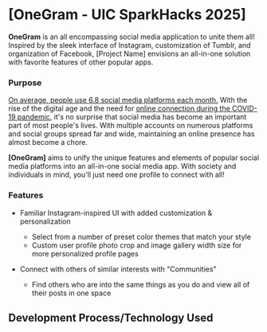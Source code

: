 # [OneGram - UIC SparkHacks 2025]

**OneGram** is an all encompassing social media application to unite them all! Inspired by the sleek interface of Instagram, customization of Tumblr, and organization of Facebook, [Project Name] envisions an all-in-one solution with favorite features of other popular apps.

### Purpose
[On average, people use 6.8 social media platforms each month.](https://datareportal.com/social-media-users) With the rise of the digital age and the need for [online connection during the COVID-19 pandemic](https://www.nbcnews.com/health/health-news/here-are-stay-home-orders-across-country-n1168736), it's no surprise that social media has become an important part of most people's lives. With multiple accounts on numerous platforms and social groups spread far and wide, maintaining an online presence has almost become a chore.

**[OneGram]** aims to unify the unique features and elements of popular social media platforms into an all-in-one social media app. With society and individuals in mind, you'll just need one profile to connect with all!

### Features
- Familiar Instagram-inspired UI with added customization & personalization
    - Select from a number of preset color themes that match your style
    - Custom user profile photo crop and image gallery width size for more personalized profile pages

- Connect with others of similar interests with "Communities"
    - Find others who are into the same things as you do and view all of their posts in one space

## Development Process/Technology Used
